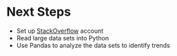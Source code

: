 # Next Steps

 - Set up [StackOverflow](http://stackoverflow.com/) account
 - Read large data sets into Python
 - Use Pandas to analyze the data sets to identify trends